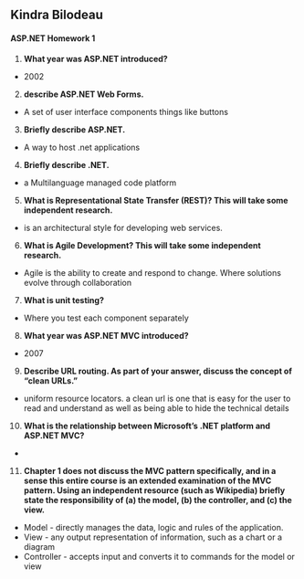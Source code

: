 ## Kindra Bilodeau
#### ASP.NET Homework 1

1. **What year was ASP.NET introduced?**
  - 2002
2. **describe ASP.NET Web Forms.**
  - A set of user interface components things like buttons
3. **Briefly describe ASP.NET.**
  - A way to host .net applications
4. **Briefly describe .NET.**
  - a Multilanguage managed code platform
5. **What is Representational State Transfer (REST)? This will take some independent research.**
  - is an architectural style for developing web services.
6. **What is Agile Development? This will take some independent research.**
  - Agile is the ability to create and respond to change. Where solutions evolve through collaboration
7. **What is unit testing?**
  - Where you test each component separately
8. **What year was ASP.NET MVC introduced?**
  - 2007
9. **Describe URL routing. As part of your answer, discuss the concept of “clean URLs.”**
  - uniform resource locators. a clean url is one that is easy for the user to read
  and understand as well as being able to hide the technical details
10. **What is the relationship between Microsoft’s .NET platform and ASP.NET MVC?**
  -
11. **Chapter 1 does not discuss the MVC pattern specifically, and in a sense this entire course is an extended
examination of the MVC pattern. Using an independent resource (such as Wikipedia) briefly state the
responsibility of (a) the model, (b) the controller, and (c) the view.**
  - Model - directly manages the data, logic and rules of the application.
  - View - any output representation of information, such as a chart or a diagram
  - Controller - accepts input and converts it to commands for the model or view
